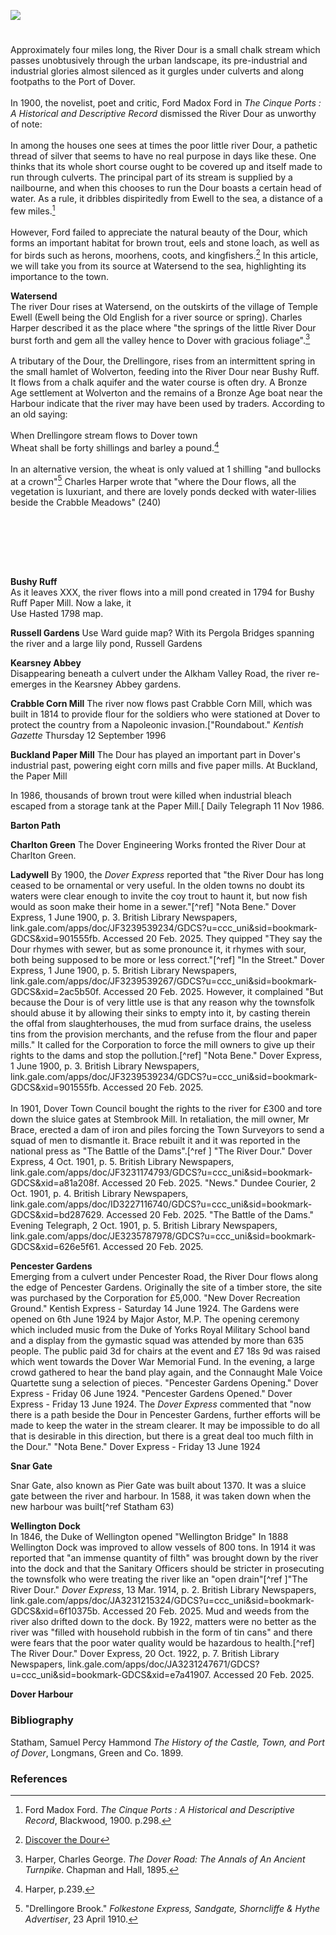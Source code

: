 <a href="https://www.kent-maps.online"><img src="https://kent-map.github.io/mdpress/juncture/ve-button.png"></a>

<param ve-config title="River Dour" author="Michelle Crowther" layout="vtl" banner="xxx" attribution="xx" license="xx">
<param ve-entity eid="Q5360119" aliases="Elham Valley">
<param ve-entity eid="Q179224" aliases="Dover">
<param ve-entity eid="Q2000634" aliases="Downs">
<param ve-entity eid="Q7337355" aliases="River Dour">
<param ve-entity eid="Q2703021" aliases="Temple Ewell">

#

Approximately four miles long, the River Dour is a small chalk stream which passes unobtusively through the urban landscape, its pre-industrial and industrial glories almost silenced as it gurgles under culverts and along footpaths to the Port of Dover.
<br><br>
In 1900, the novelist, poet and critic, Ford Madox Ford in _The Cinque Ports : A Historical and Descriptive Record_ dismissed the River Dour as unworthy of note:
<br><br>
In among the houses one sees at times the poor little river Dour, a pathetic thread of silver that seems to have no real purpose in days like these. One thinks that its whole short course ought to be covered up and itself made to run through culverts. The principal part of its stream is supplied by a nailbourne, and when this chooses to run the Dour boasts a certain head of water. As a rule, it dribbles dispiritedly from Ewell to the sea, a distance of a few miles.[^ref1] 
<br><br>
However, Ford failed to appreciate the natural beauty of the Dour, which forms an important habitat for brown trout, eels and stone loach, as well as for birds such as herons, moorhens, coots, and kingfishers.[^ref2] In this article, we will take you from its source at Watersend to the sea, highlighting its importance to the town.

**Watersend**  
The river Dour rises at Watersend, on the outskirts of the village of Temple Ewell (Ewell being the Old English for a river source or spring). Charles Harper described it as the place where "the springs of the little River Dour burst forth and gem all the valley hence to Dover with gracious foliage".[^ref3]
<br><br>
A tributary of the Dour, the Drellingore, rises from an intermittent spring in the small hamlet of Wolverton, feeding into the River Dour near Bushy Ruff. It flows from a chalk aquifer and the water course is often dry. A Bronze Age settlement at Wolverton and the remains of a Bronze Age boat near the Harbour indicate that the river may have been used by traders. According to an old saying: 
<br><br>
When Drellingore stream flows to Dover town   
Wheat shall be forty shillings and barley a pound.[^ref5]
<br><br>
In an alternative version, the wheat is only valued at 1 shilling "and bullocks at a crown"[^ref6] Charles Harper wrote that "where the Dour flows, all the vegetation is luxuriant, and there are lovely ponds decked with water-lilies beside the Crabble Meadows" (240)

<br><br>

<br><br>
<param ve-map center="Q2703021" zoom="15">

<param ve-image url="https://en.wikipedia.org/wiki/River_Dour#/map/0">



**Bushy Ruff**  
As it leaves XXX, the river flows into a mill pond created in 1794 for Bushy Ruff Paper Mill. Now a lake, it  
Use Hasted 1798 map.
<param ve-map center="51.7.24.6, 1.18.51.8" zoom="15">

**Russell Gardens**
Use Ward guide map?
With its Pergola Bridges spanning the river and a large lily pond, Russell Gardens
<param ve-image url="https://upload.wikimedia.org/wikipedia/commons/1/14/Russell_Gardens_-_geograph.org.uk_-_5260790.jpg" label="Russell Gardens" attribution="Ian Capper, via Wikimedia Commons" license="CC BY-SA 2.0">
<param ve-image url="https://upload.wikimedia.org/wikipedia/commons/c/cc/Russell_Gardens_-_geograph.org.uk_-_5259889.jpg" label="Russell Gardens" attribution="Ian Capper, via Wikimedia Commons" license="CC BY-SA 2.0">

**Kearsney Abbey**  
Disappearing beneath a culvert under the Alkham Valley Road, the river re-emerges in the Kearsney Abbey gardens.
<param ve-image url="https://upload.wikimedia.org/wikipedia/commons/b/b3/Kearnsney_abbey_Dover.jpg" label="Kearnsey Abbey" attribution="postcard, Public domain, via Wikimedia Commons">

**Crabble Corn Mill**
The river now flows past Crabble Corn Mill, which was built in 1814 to provide flour for the soldiers who were stationed at Dover to protect the country from a Napoleonic invasion.["Roundabout." _Kentish Gazette_ Thursday 12 September 1996

**Buckland Paper Mill**
The Dour has played an important part in Dover's industrial past, powering eight corn mills and five paper mills. At Buckland, the Paper Mill

In 1986, thousands of brown trout were killed when industrial bleach escaped from a storage tank at the Paper Mill.[ Daily Telegraph 11 Nov 1986.

<para ve-image url="https://upload.wikimedia.org/wikipedia/commons/d/db/Alterations_to_Buckland_Paper_Mill%2C_Crabble_Hill_-_geograph.org.uk_-_5429402.jpg" label="Alterations to Buckland Paper Mill, Crabble Hill, 2017" attribution="John Baker, via Wikimedia Commons" license="CC BY-SA 2.0">

**Barton Path**

**Charlton Green**
The Dover Engineering Works fronted the River Dour at Charlton Green. 

**Ladywell**
By 1900, the _Dover Express_ reported that "the River Dour has long ceased to be ornamental or very useful. In the olden towns no doubt its waters were clear enough to invite the coy trout to haunt it, but now fish would as soon make their home in a sewer."[^ref] "Nota Bene." Dover Express, 1 June 1900, p. 3. British Library Newspapers, link.gale.com/apps/doc/JF3239539234/GDCS?u=ccc_uni&sid=bookmark-GDCS&xid=901555fb. Accessed 20 Feb. 2025. They quipped "They say the Dour rhymes with sewer, but as some pronounce it, it rhymes with sour, both being supposed to be more or less correct."[^ref] "In the Street." Dover Express, 1 June 1900, p. 5. British Library Newspapers, link.gale.com/apps/doc/JF3239539267/GDCS?u=ccc_uni&sid=bookmark-GDCS&xid=2ac5b50f. Accessed 20 Feb. 2025. However, it complained "But because the Dour is of very little use is that any reason why the townsfolk should abuse it by allowing their sinks to empty into it, by casting therein the offal from slaughterhouses, the mud from surface drains, the useless tins from the provision merchants, and the refuse from the flour and paper mills." It called for the Corporation to force the mill owners to give up their rights to the dams and stop the pollution.[^ref] "Nota Bene." Dover Express, 1 June 1900, p. 3. British Library Newspapers, link.gale.com/apps/doc/JF3239539234/GDCS?u=ccc_uni&sid=bookmark-GDCS&xid=901555fb. Accessed 20 Feb. 2025.
<br><br>
In 1901, Dover Town Council bought the rights to the river for £300 and tore down the sluice gates at Stembrook Mill. In retaliation, the mill owner, Mr Brace, erected a dam of iron and piles forcing the Town Surveyors to send a squad of men to dismantle it. Brace rebuilt it and it was reported in the national press as "The Battle of the Dams".[^ref ] "The River Dour." Dover Express, 4 Oct. 1901, p. 5. British Library Newspapers, link.gale.com/apps/doc/JF3231174793/GDCS?u=ccc_uni&sid=bookmark-GDCS&xid=a81a208f. Accessed 20 Feb. 2025.
"News." Dundee Courier, 2 Oct. 1901, p. 4. British Library Newspapers, link.gale.com/apps/doc/ID3227116740/GDCS?u=ccc_uni&sid=bookmark-GDCS&xid=bd287629. Accessed 20 Feb. 2025.
"The Battle of the Dams." Evening Telegraph, 2 Oct. 1901, p. 5. British Library Newspapers, link.gale.com/apps/doc/JE3235787978/GDCS?u=ccc_uni&sid=bookmark-GDCS&xid=626e5f61. Accessed 20 Feb. 2025.
<param ve-image url="https://upload.wikimedia.org/wikipedia/commons/f/f5/Dover%2C_River_Dour_-_geograph.org.uk_-_2868890.jpg" label="Dover, River Dour" attribution="Helmut Zozmann, via Wikimedia Commons" license="CC BY-SA 2.0"> 
<param ve-image url="https://stor.artstor.org/stor/128d532a-7c63-498e-b8e1-81134b335c4f" label="1908 Map of Dover" attribution="By kind permission of Dover Museum">
<param ve-map center="51.07.42.3, 1.18.36.4" zoom="15"> 
 
**Pencester Gardens**   
Emerging from a culvert under Pencester Road, the River Dour flows along the edge of Pencester Gardens. Originally the site of a timber store, the site was purchased by the Corporation for £5,000. "New Dover Recreation Ground." Kentish Express - Saturday 14 June 1924. The Gardens were opened on 6th June 1924 by Major Astor, M.P. The opening ceremony which included music from the Duke of Yorks Royal Military School band and a display from the gymastic squad was attended by more than 635 people. The public paid 3d for chairs at the event and £7 18s 9d was raised which went towards the Dover War Memorial Fund. In the evening, a large crowd gathered to hear the band play again, and the Connaught Male Voice Quartette sung a selection of pieces. "Pencester Gardens Opening." Dover Express - Friday 06 June 1924. "Pencester Gardens Opened." Dover Express - Friday 13 June 1924.
The _Dover Express_ commented that "now there is a path beside the Dour in Pencester Gardens, further efforts will be made to keep the water in the stream clearer. It may be impossible to do all that is desirable in this direction, but there is a great deal too much filth in the Dour." "Nota Bene." Dover Express - Friday 13 June 1924
<param ve-image url="https://upload.wikimedia.org/wikipedia/commons/5/59/Dover%2C_River_Dour_-_geograph.org.uk_-_2869094.jpg" label="Dover, River Dour" attribution="Helmut Zozmann, via Wikimedia Commons" license="CC BY-SA 2.0"> 

**Snar Gate**

Snar Gate, also known as Pier Gate was built about 1370. It was a sluice gate between the river and harbour. In 1588, it was taken down when the new harbour was built[^ref Statham 63) 

**Wellington Dock**   
In 1846, the Duke of Wellington opened "Wellington Bridge" 
In 1888 Wellington Dock was improved to allow vessels of 800 tons.
In 1914 it was reported that "an immense quantity of filth" was brought down by the river into the dock and that the Sanitary Officers should be stricter in prosecuting the townsfolk who were treating the river like an "open drain"[^ref ]"The River Dour." _Dover Express_, 13 Mar. 1914, p. 2. British Library Newspapers, link.gale.com/apps/doc/JA3231215324/GDCS?u=ccc_uni&sid=bookmark-GDCS&xid=6f10375b. Accessed 20 Feb. 2025. Mud and weeds from the river also drifted down to the dock. By 1922, matters were no better as the river was "filled with household rubbish in the form of tin cans" and there were fears that the poor water quality would be hazardous to health.[^ref] The River Dour." Dover Express, 20 Oct. 1922, p. 7. British Library Newspapers, link.gale.com/apps/doc/JA3231247671/GDCS?u=ccc_uni&sid=bookmark-GDCS&xid=e7a41907. Accessed 20 Feb. 2025.

**Dover Harbour**   


### Bibliography

Statham, Samuel Percy Hammond _The History of the Castle, Town, and Port of Dover_, Longmans, Green and Co. 1899.


### References

[^ref1]: Ford Madox Ford. _The Cinque Ports : A Historical and Descriptive Record_, Blackwood, 1900. p.298.
[^ref2]: [Discover the Dour](http://discoverthedour.org/unique-habitat-dour.html#:~:text=Near%20the%20source%20the%20river%20flows%20into%20lakes,fish%20such%20as%20miller%27s%20thumb%20and%20stone%20loach.)
[^ref3]: Harper, Charles George. _The Dover Road: The Annals of An Ancient Turnpike_. Chapman and Hall, 1895.
[^ref4]:
[^ref5]: Harper, p.239.
[^ref6]: "Drellingore Brook." _Folkestone Express, Sandgate, Shorncliffe & Hythe Advertiser_, 23 April 1910.

[^ref7]:
[^ref8]:
[^ref9]:
[^ref10]:
